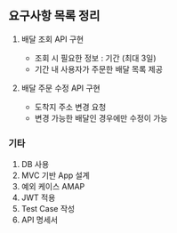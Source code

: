 ## 요구사항 목록 정리

1. 배달 조회 API 구현
    - 조회 시 필요한 정보 : 기간 (최대 3일)
    - 기간 내 사용자가 주문한 배달 목록 제공

2. 배달 주문 수정 API 구현
    - 도착지 주소 변경 요청
    - 변경 가능한 배달인 경우에만 수정이 가능

### 기타

1. DB 사용
2. MVC 기반 App 설계
3. 예외 케이스 AMAP
4. JWT 적용
5. Test Case 작성
6. API 명세서 